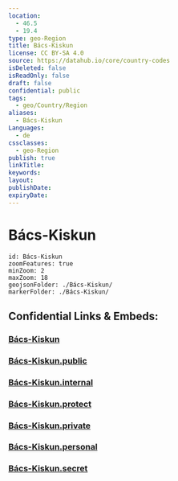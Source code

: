 ```yaml
---
location:
  - 46.5
  - 19.4
type: geo-Region
title: Bács-Kiskun
license: CC BY-SA 4.0
source: https://datahub.io/core/country-codes
isDeleted: false
isReadOnly: false
draft: false
confidential: public
tags:
  - geo/Country/Region
aliases:
  - Bács-Kiskun
Languages:
  - de
cssclasses:
  - geo-Region
publish: true
linkTitle:
keywords:
layout:
publishDate:
expiryDate:
---
```


# Bács-Kiskun

```leaflet
id: Bács-Kiskun
zoomFeatures: true 
minZoom: 2 
maxZoom: 18
geojsonFolder: ./Bács-Kiskun/
markerFolder: ./Bács-Kiskun/
```


## Confidential Links & Embeds: 

### [Bács-Kiskun](/_Standards/Earth/Continent/Europe/Europe~East/Hungary/Counties~Hungary/Bács-Kiskun.md) 

### [Bács-Kiskun.public](/_public/Earth/Continent/Europe/Europe~East/Hungary/Counties~Hungary/Bács-Kiskun.public.md) 

### [Bács-Kiskun.internal](/_internal/Earth/Continent/Europe/Europe~East/Hungary/Counties~Hungary/Bács-Kiskun.internal.md) 

### [Bács-Kiskun.protect](/_protect/Earth/Continent/Europe/Europe~East/Hungary/Counties~Hungary/Bács-Kiskun.protect.md) 

### [Bács-Kiskun.private](/_private/Earth/Continent/Europe/Europe~East/Hungary/Counties~Hungary/Bács-Kiskun.private.md) 

### [Bács-Kiskun.personal](/_personal/Earth/Continent/Europe/Europe~East/Hungary/Counties~Hungary/Bács-Kiskun.personal.md) 

### [Bács-Kiskun.secret](/_secret/Earth/Continent/Europe/Europe~East/Hungary/Counties~Hungary/Bács-Kiskun.secret.md)

